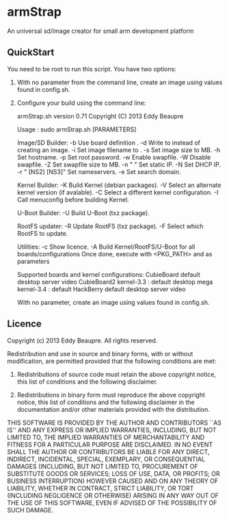 armStrap
========

An universal sd/image creator for small arm development platform

QuickStart
----------

You need to be root to run this script. You have two options:

1) With no parameter from the command line, create an image using values found in config.sh.

2) Configure your build using the command line:

    armStrap.sh version 0.71
    Copyright (C) 2013 Eddy Beaupre
    
    Usage : sudo armStrap.sh [PARAMETERS]
    
    Image/SD Builder:
      -b <BOARD>              Use board definition <BOARD>.
      -d <DEVICE>             Write to <DEVICE> instead of creating an image.
      -i <FILE>               Set image filename to <FILE>.
      -s <SIZE>               Set image size to <SIZE>MB.
      -h <HOSTNAME>           Set hostname.
      -p <PASSWORD>           Set root password.
      -w <SIZE>               Enable swapfile.
      -W                      Disable swapfile.
      -Z <SIZE>               Set swapfile size to <SIZE>MB.
      -n "<IP> <MASK> <GW>"   Set static IP.
      -N                      Set DHCP IP.
      -r "<NS1> [NS2] [NS3]"  Set nameservers.
      -e <DOMAIN>             Set search domain.
    
    Kernel Builder:
      -K                      Build Kernel (debian packages).
      -V <version>            Select an alternate kernel version (if avalable).
      -C <CONFIG>             Select a different kernel configuration.
      -I                      Call menuconfig before building Kernel.
    
    U-Boot Builder:
      -U                      Build U-Boot (txz package).
    
    RootFS updater:
      -R                      Update RootFS (txz package).
      -F                      Select which RootFS to update.
    
    Utilities:
      -c                      Show licence.
      -A <hookscript>         Build Kernel/RootFS/U-Boot for all boards/configurations
                              Once done, execute <hookscript> with <PKG_PATH> and <LOGFILE>
                              as parameters
    
    Supported boards and kernel configurations:
      CubieBoard              default desktop server video 
      CubieBoard2             kernel-3.3 : default desktop mega 
                              kernel-3.4 : default 
      HackBerry               default desktop server video 
    
    With no parameter, create an image using values found in config.sh.

Licence
-------
Copyright (c) 2013 Eddy Beaupre. All rights reserved.

Redistribution and use in source and binary forms, with or without modification, are permitted provided that the following conditions are met:

1. Redistributions of source code must retain the above copyright notice, this list of conditions and the following disclaimer.
 
2. Redistributions in binary form must reproduce the above copyright notice, this list of conditions and the following disclaimer in the documentation and/or other materials provided with the distribution.

THIS SOFTWARE IS PROVIDED BY THE AUTHOR AND CONTRIBUTORS ``AS IS'' AND ANY EXPRESS OR IMPLIED WARRANTIES, INCLUDING, BUT NOT LIMITED TO, THE IMPLIED WARRANTIES OF MERCHANTABILITY AND FITNESS FOR A PARTICULAR PURPOSE ARE DISCLAIMED.  IN NO EVENT SHALL THE AUTHOR OR CONTRIBUTORS BE LIABLE FOR ANY DIRECT, INDIRECT, INCIDENTAL, SPECIAL, EXEMPLARY, OR CONSEQUENTIAL DAMAGES (INCLUDING, BUT NOT LIMITED TO, PROCUREMENT OF SUBSTITUTE GOODS OR SERVICES; LOSS OF USE, DATA, OR PROFITS; OR BUSINESS INTERRUPTION) HOWEVER CAUSED AND ON ANY THEORY OF LIABILITY, WHETHER IN CONTRACT, STRICT LIABILITY, OR TORT (INCLUDING NEGLIGENCE OR OTHERWISE) ARISING IN ANY WAY OUT OF THE USE OF THIS SOFTWARE, EVEN IF ADVISED OF THE POSSIBILITY OF SUCH DAMAGE.
